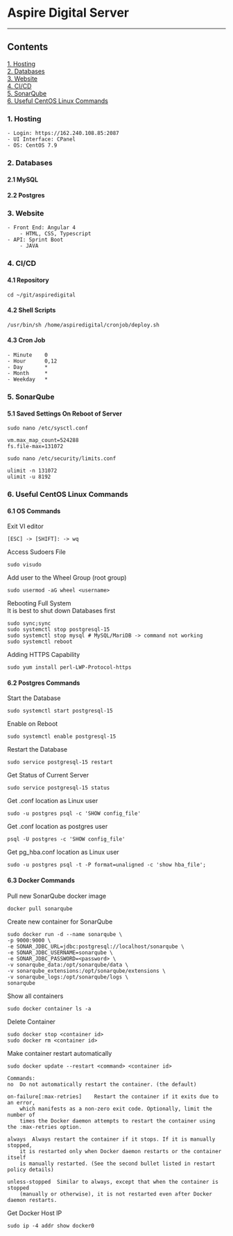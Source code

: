 # Aspire Digital Server
---
## Contents

[1. Hosting](#1-Hosting)  
[2. Databases](#2-Databases)  
[3. Website](#3-Website)  
[4. CI/CD](#4-CICD)  
[5. SonarQube](#5-SonarQube)  
[6. Useful CentOS Linux Commands](#6-Useful-CentOS-Linux-Commands)  

### 1. Hosting
    - Login: https://162.240.108.85:2087
    - UI Interface: CPanel
    - OS: CentOS 7.9

### 2. Databases

#### 2.1 MySQL

#### 2.2 Postgres

### 3. Website

    - Front End: Angular 4
        - HTML, CSS, Typescript
    - API: Sprint Boot
        - JAVA

### 4. CI/CD

#### 4.1 Repository
    cd ~/git/aspiredigital

#### 4.2 Shell Scripts
    /usr/bin/sh /home/aspiredigital/cronjob/deploy.sh

#### 4.3 Cron Job
    - Minute    0
    - Hour	    0,12
    - Day	    *
    - Month	    *
    - Weekday   *

### 5. SonarQube

#### 5.1 Saved Settings On Reboot of Server
```
sudo nano /etc/sysctl.conf

vm.max_map_count=524288
fs.file-max=131072

sudo nano /etc/security/limits.conf

ulimit -n 131072
ulimit -u 8192
```

### 6. Useful CentOS Linux Commands

#### 6.1 OS Commands
Exit VI editor
```
[ESC] -> [SHIFT]: -> wq
```

Access Sudoers File
```
sudo visudo
```
Add user to the Wheel Group (root group)
```
sudo usermod -aG wheel <username>
```

Rebooting Full System  
    It is best to shut down Databases first
```
sudo sync;sync
sudo systemctl stop postgresql-15
sudo systemctl stop mysql # MySQL/MariDB -> command not working
sudo systemctl reboot
```
Adding HTTPS Capability 
```
sudo yum install perl-LWP-Protocol-https
```
#### 6.2 Postgres Commands
Start the Database
```
sudo systemctl start postgresql-15
```

Enable on Reboot
```
sudo systemctl enable postgresql-15
```

Restart the Database
```
sudo service postgresql-15 restart
```

Get Status of Current Server
```
sudo service postgresql-15 status
```

Get .conf location as Linux user
```
sudo -u postgres psql -c 'SHOW config_file'
```

Get .conf location as postgres user
```
psql -U postgres -c 'SHOW config_file'
```

Get pg_hba.conf location as Linux user
```
sudo -u postgres psql -t -P format=unaligned -c 'show hba_file';
```

#### 6.3 Docker Commands
Pull new SonarQube docker image
```
docker pull sonarqube
```

Create new container for SonarQube
```
sudo docker run -d --name sonarqube \
-p 9000:9000 \
-e SONAR_JDBC_URL=jdbc:postgresql://localhost/sonarqube \
-e SONAR_JDBC_USERNAME=sonarqube \
-e SONAR_JDBC_PASSWORD=<password> \
-v sonarqube_data:/opt/sonarqube/data \
-v sonarqube_extensions:/opt/sonarqube/extensions \
-v sonarqube_logs:/opt/sonarqube/logs \
sonarqube
```

Show all containers
```
sudo docker container ls -a
```

Delete Container
```
sudo docker stop <container id>
sudo docker rm <container id>
```
Make container restart automatically
```
sudo docker update --restart <command> <container id>
```
```
Commands:
no	Do not automatically restart the container. (the default)

on-failure[:max-retries]	Restart the container if it exits due to an error, 
    which manifests as a non-zero exit code. Optionally, limit the number of 
    times the Docker daemon attempts to restart the container using the :max-retries option.

always	Always restart the container if it stops. If it is manually stopped, 
    it is restarted only when Docker daemon restarts or the container itself 
    is manually restarted. (See the second bullet listed in restart policy details)

unless-stopped	Similar to always, except that when the container is stopped 
    (manually or otherwise), it is not restarted even after Docker daemon restarts.
```

Get Docker Host IP
```
sudo ip -4 addr show docker0
```